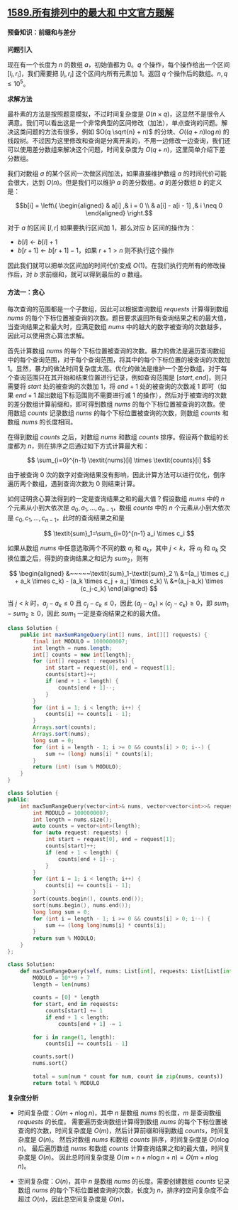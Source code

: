 ## [1589.所有排列中的最大和 中文官方题解](https://leetcode.cn/problems/maximum-sum-obtained-of-any-permutation/solutions/100000/suo-you-pai-lie-zhong-de-zui-da-he-by-leetcode-sol)

#### 预备知识：前缀和与差分

**问题引入**

现在有一个长度为 $n$ 的数组 $a$，初始值都为 $0$。$q$ 个操作，每个操作给出一个区间 $[l_i, r_i]$，我们需要把 $[l_i, r_i]$ 这个区间内所有元素加 $1$。返回 $q$ 个操作后的数组。$n , q \leq 10^5$。

**求解方法**

最朴素的方法是按照题意模拟，不过时间复杂度是 $O(n \times q)$，这显然不是很令人满意。我们可以看出这是一个非常典型的区间修改（加法），单点查询的问题。解决这类问题的方法有很多，例如 $O(q \sqrt{n} + n)$ 的分块、$O((q + n) \log n)$ 的线段树。不过因为这里修改和查询是分离开来的，不用一边修改一边查询，我们还可以使用差分数组来解决这个问题，时间复杂度为 $O(q + n)$，这里简单介绍下差分数组。

我们对数组 $a$ 的某个区间一次做区间加法，如果直接维护数组 $a$ 的时间代价可能会很大，达到 $O(n)$。但是我们可以维护 $a$ 的差分数组。$a$ 的差分数组 $b$ 的定义是：

$$b[i] = \left\{ \begin{aligned} 
    & a[i] ,& i = 0 \\
    & a[i] - a[i - 1] ,& i \neq 0
\end{aligned} \right.$$

对于 $a$ 的区间 $[l, r]$ 如果要执行区间加 $1$，那么对应 $b$ 区间的操作为：

+ $b[l] \leftarrow b[l] + 1$
+ $b[r + 1] \leftarrow b[r + 1] - 1$，如果 $r + 1 > n$ 则不执行这个操作

因此我们就可以把单次区间加的时间代价变成 $O(1)$。在我们执行完所有的修改操作后，对 $b$ 求前缀和，就可以得到最后的 $a$ 数组。

#### 方法一：贪心

每次查询的范围都是一个子数组，因此可以根据查询数组 $\textit{requests}$ 计算得到数组 $\textit{nums}$ 的每个下标位置被查询的次数。题目要求返回所有查询结果之和的最大值，当查询结果之和最大时，应满足数组 $\textit{nums}$ 中的越大的数字被查询的次数越多，因此可以使用贪心算法求解。

首先计算数组 $\textit{nums}$ 的每个下标位置被查询的次数。暴力的做法是遍历查询数组中的每个查询范围，对于每个查询范围，将其中的每个下标位置的被查询的次数加 $1$。显然，暴力的做法时间复杂度太高。优化的做法是维护一个差分数组，对于每个查询范围只在其开始和结束位置进行记录，例如查询范围是 $[\textit{start},\textit{end}]$，则只需要将 $\textit{start}$ 处的被查询的次数加 $1$，将 $\textit{end}+1$ 处的被查询的次数减 $1$ 即可（如果 $\textit{end}+1$ 超出数组下标范围则不需要进行减 $1$ 的操作），然后对于被查询的次数的差分数组计算前缀和，即可得到数组 $\textit{nums}$ 的每个下标位置被查询的次数。使用数组 $\textit{counts}$ 记录数组 $\textit{nums}$ 的每个下标位置被查询的次数，则数组 $\textit{counts}$ 和数组 $\textit{nums}$ 的长度相同。

在得到数组 $\textit{counts}$ 之后，对数组 $\textit{nums}$ 和数组 $\textit{counts}$ 排序。假设两个数组的长度都为 $n$，则在排序之后通过如下方式计算最大和：

$$
\sum_{i=0}^{n-1} \textit{nums}[i] \times \textit{counts}[i]
$$

由于被查询 $0$ 次的数字对查询结果没有影响，因此计算方法可以进行优化，倒序遍历两个数组，遇到查询次数为 $0$ 则结束计算。

如何证明贪心算法得到的一定是查询结果之和的最大值？假设数组 $\textit{nums}$ 中的 $n$ 个元素从小到大依次是 $a_0, a_1, \ldots, a_{n-1}$，数组 $\textit{counts}$ 中的 $n$ 个元素从小到大依次是 $c_0, c_1, \ldots, c_{n-1}$，此时的查询结果之和是

$$
\textit{sum}_1=\sum_{i=0}^{n-1} a_i \times c_i
$$

如果从数组 $\textit{nums}$ 中任意选取两个不同的数 $a_j$ 和 $a_k$，其中 $j<k$，将 $a_j$ 和 $a_k$ 交换位置之后，得到的查询结果之和记为 $\textit{sum}_2$，则有

$$
\begin{aligned}
&~~~~~\textit{sum}_1-\textit{sum}_2 \\
&=(a_j \times c_j + a_k \times c_k) - (a_k \times c_j + a_j \times c_k) \\
&=(a_j-a_k) \times (c_j-c_k)
\end{aligned}
$$

当 $j < k$ 时，$a_j-a_k \le 0$ 且 $c_j-c_k \le 0$，因此 $(a_j-a_k) \times (c_j-c_k) \ge 0$，即 $\textit{sum}_1-\textit{sum}_2 \ge 0$，因此 $\textit{sum}_1$ 一定是查询结果之和的最大值。

```Java [sol1-Java]
class Solution {
    public int maxSumRangeQuery(int[] nums, int[][] requests) {
        final int MODULO = 1000000007;
        int length = nums.length;
        int[] counts = new int[length];
        for (int[] request : requests) {
            int start = request[0], end = request[1];
            counts[start]++;
            if (end + 1 < length) {
                counts[end + 1]--;
            }
        }
        for (int i = 1; i < length; i++) {
            counts[i] += counts[i - 1];
        }
        Arrays.sort(counts);
        Arrays.sort(nums);
        long sum = 0;
        for (int i = length - 1; i >= 0 && counts[i] > 0; i--) {
            sum += (long) nums[i] * counts[i];
        }
        return (int) (sum % MODULO);
    }
}
```

```cpp [sol1-C++]
class Solution {
public:
    int maxSumRangeQuery(vector<int>& nums, vector<vector<int>>& requests) {
        int MODULO = 1000000007;
        int length = nums.size();
        auto counts = vector<int>(length);
        for (auto request: requests) {
            int start = request[0], end = request[1];
            counts[start]++;
            if (end + 1 < length) {
                counts[end + 1]--;
            }
        }
        for (int i = 1; i < length; i++) {
            counts[i] += counts[i - 1];
        }
        sort(counts.begin(), counts.end());
        sort(nums.begin(), nums.end());
        long long sum = 0;
        for (int i = length - 1; i >= 0 && counts[i] > 0; i--) {
            sum += (long long)nums[i] * counts[i];
        }
        return sum % MODULO;
    }
};
```

```Python [sol1-Python3]
class Solution:
    def maxSumRangeQuery(self, nums: List[int], requests: List[List[int]]) -> int:
        MODULO = 10**9 + 7
        length = len(nums)
        
        counts = [0] * length
        for start, end in requests:
            counts[start] += 1
            if end + 1 < length:
                counts[end + 1] -= 1
        
        for i in range(1, length):
            counts[i] += counts[i - 1]

        counts.sort()
        nums.sort()
        
        total = sum(num * count for num, count in zip(nums, counts))
        return total % MODULO
```

**复杂度分析**

- 时间复杂度：$O(m+n \log n)$，其中 $n$ 是数组 $\textit{nums}$ 的长度，$m$ 是查询数组 $\textit{requests}$ 的长度。
  需要遍历查询数组计算得到数组 $\textit{nums}$ 的每个下标位置被查询的次数，时间复杂度是 $O(m)$，然后计算前缀和得到数组 $\textit{counts}$，时间复杂度是 $O(n)$。
  然后对数组 $\textit{nums}$ 和数组 $\textit{counts}$ 排序，时间复杂度是 $O(n \log n)$。
  最后遍历数组 $\textit{nums}$ 和数组 $\textit{counts}$ 计算查询结果之和的最大值，时间复杂度是 $O(n)$。
  因此总时间复杂度是 $O(m+n+n \log n+n)=O(m+n \log n)$。

- 空间复杂度：$O(n)$，其中 $n$ 是数组 $\textit{nums}$ 的长度。需要创建数组 $\textit{counts}$ 记录数组 $\textit{nums}$ 的每个下标位置被查询的次数，长度为 $n$，排序的空间复杂度不会超过 $O(n)$，因此总空间复杂度是 $O(n)$。